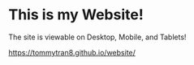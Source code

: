 # This is my Website!

The site is viewable on Desktop, Mobile, and Tablets!

https://tommytran8.github.io/website/
